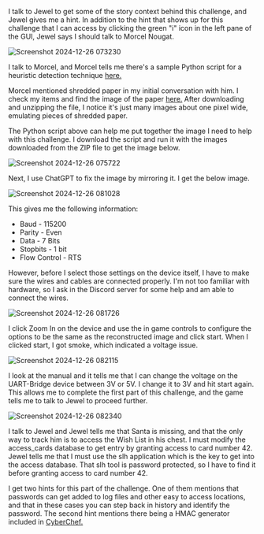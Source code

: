 I talk to Jewel to get some of the story context behind this challenge, and Jewel gives me a hint. In addition to the hint that shows up for this challenge that I can access by clicking the green "i" icon in the left pane of the GUI, Jewel says I should talk to Morcel Nougat. 

![Screenshot 2024-12-26 073230](https://github.com/user-attachments/assets/57e135e6-14dd-4333-8f3d-20070890ed80)

I talk to Morcel, and Morcel tells me there's a sample Python script for a heuristic detection technique [here.](https://gist.github.com/arnydo/5dc85343eca9b8eb98a0f157b9d4d719) 

Morcel mentioned shredded paper in my initial conversation with him. I check my items and find the image of the paper [here.](https://holidayhackchallenge.com/2024/shreds.zip) After downloading and unzipping the file, I notice it's just many images about one pixel wide, emulating pieces of shredded paper. 

The Python script above can help me put together the image I need to help with this challenge. I download the script and run it with the images downloaded from the ZIP file to get the image below.

![Screenshot 2024-12-26 075722](https://github.com/user-attachments/assets/1e6462ab-96c6-45c7-9960-d57b16066428)

Next, I use ChatGPT to fix the image by mirroring it. I get the below image. 

![Screenshot 2024-12-26 081028](https://github.com/user-attachments/assets/a4776579-3d75-46f0-91a0-fb2737a443a6)

This gives me the following information:
* Baud - 115200
* Parity - Even
* Data - 7 Bits
* Stopbits - 1 bit
* Flow Control - RTS

However, before I select those settings on the device itself, I have to make sure the wires and cables are connected properly. I'm not too familiar with hardware, so I ask in the Discord server for some help and am able to connect the wires.

![Screenshot 2024-12-26 081726](https://github.com/user-attachments/assets/aaee8262-3eaa-4526-b618-67d4515846c6)

I click Zoom In on the device and use the in game controls to configure the options to be the same as the reconstructed image and click start. When I clicked start, I got smoke, which indicated a voltage issue. 

![Screenshot 2024-12-26 082115](https://github.com/user-attachments/assets/e3effdc7-fae7-4d9c-8b52-be62d9f5aad0)

I look at the manual and it tells me that I can change the voltage on the UART-Bridge device between 3V or 5V. I change it to 3V and hit start again. This allows me to complete the first part of this challenge, and the game tells me to talk to Jewel to proceed further. 

![Screenshot 2024-12-26 082340](https://github.com/user-attachments/assets/85f62064-a9be-47ad-a921-33bac19e3c23)

I talk to Jewel and Jewel tells me that Santa is missing, and that the only way to track him is to access the Wish List in his chest. I must modify the access_cards database to get entry by granting access to card number 42. Jewel tells me that I must use the slh application which is the key to get into the access database. That slh tool is password protected, so I have to find it before granting access to card number 42. 

I get two hints for this part of the challenge. One of them mentions that passwords can get added to log files and other easy to access locations, and that in these cases you can step back in history and identify the password. The second hint mentions there being a HMAC generator included in [CyberChef.](https://gchq.github.io/CyberChef/#recipe=HMAC(%7B'option':'UTF8','string':''%7D,'SHA256'))



